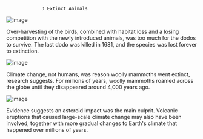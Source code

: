                  3 Extinct Animals



![image](https://user-images.githubusercontent.com/118332088/203467180-beac4d3d-9ef4-481e-8a6c-b993d6cf8f59.png)

Over-harvesting of the birds, combined with habitat loss and a losing competition with the newly introduced animals, was too much for the dodos to survive. The last dodo was killed in 1681, and the species was lost forever to extinction.


![image](https://user-images.githubusercontent.com/118332088/203467391-1cb95050-4cbb-4649-8cd4-ecc81619a81e.png)
 
 Climate change, not humans, was reason woolly mammoths went extinct, research suggests. For millions of years, woolly mammoths roamed across the globe until they disappeared around 4,000 years ago.
 
 
 ![image](https://user-images.githubusercontent.com/118332088/203467663-1766ef24-09e0-4e7d-b1a4-3753b37368b0.png)

Evidence suggests an asteroid impact was the main culprit. Volcanic eruptions that caused large-scale climate change may also have been involved, together with more gradual changes to Earth's climate that happened over millions of years.


